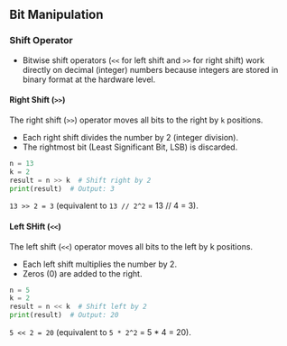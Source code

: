 ## Bit Manipulation

### Shift Operator

- Bitwise shift operators (`<<` for left shift and `>>` for right shift) work directly on decimal (integer) numbers because integers are stored in binary format at the hardware level.

#### Right Shift (`>>`)

The right shift (`>>`) operator moves all bits to the right by `k` positions.

- Each right shift divides the number by 2 (integer division).
- The rightmost bit (Least Significant Bit, LSB) is discarded.

```python
n = 13
k = 2
result = n >> k  # Shift right by 2
print(result)  # Output: 3
```
`13 >> 2 = 3` (equivalent to `13 // 2^2` = 13 // 4 = 3).

#### Left SHift (`<<`)
The left shift (`<<`) operator moves all bits to the left by k positions.

- Each left shift multiplies the number by 2.
- Zeros (0) are added to the right.

```python
n = 5
k = 2
result = n << k  # Shift left by 2
print(result)  # Output: 20
```
`5 << 2 = 20` (equivalent to `5 * 2^2` = 5 * 4 = 20).
